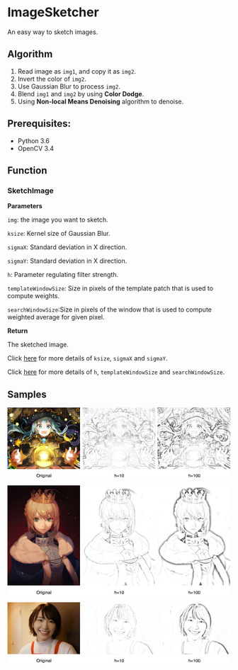 # ImageSketcher
An easy way to sketch images.

## Algorithm

1. Read image as `img1`, and copy it as `img2`.
2. Invert the color of `img2`.
3. Use Gaussian Blur to process `img2`.
4. Blend `img1` and `img2` by using **Color Dodge**.
5. Using **Non-local Means Denoising** algorithm to denoise.

## Prerequisites:

- Python 3.6
- OpenCV 3.4

## Function

### SketchImage
**Parameters**

`img`: the image you want to sketch.

`ksize`: Kernel size of Gaussian Blur.

`sigmaX`: Standard deviation in X direction.

`sigmaY`: Standard deviation in X direction.

`h`: Parameter regulating filter strength.

`templateWindowSize`: Size in pixels of the template patch that is used to compute weights.

`searchWindowSize`:Size in pixels of the window that is used to compute weighted average for given pixel.

**Return**

The sketched image.

Click [here](https://docs.opencv.org/3.1.0/d4/d86/group__imgproc__filter.html#gaabe8c836e97159a9193fb0b11ac52cf1) for more details of `ksize`, `sigmaX` and `sigmaY`.

Click [here](https://docs.opencv.org/3.0-beta/modules/photo/doc/denoising.html) for more details of `h`, `templateWindowSize` and `searchWindowSize`.

## Samples

![](samples/miku.png)

![](samples/saber.png)

![](samples/gakki.png)
